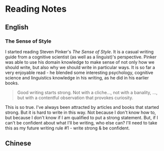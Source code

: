 # Reading Notes

## English 

### The Sense of Style

I started reading Steven Pinker's _The Sense of Style_. It is a casual writing guide from a cognitive scientist \(as well as a linguist\)'s perspective. Pinker was able to use his domain knowledge to make sense of not only how we should write, but also why we should write in particular ways. It is so far a very enjoyable read - he blended some interesting psychology, cognitive science and linguistics knowledge in his writing, as he did in his earlier books. 

> Good writing starts strong. Not with a cliche..., not with a banality, ..., but with a contentful observation that provokes curiosity.

This is so true. I've always been attracted by articles and books that started strong. But it is hard to write in this way. Not because I don't know how to, but because I don't know if I am qualified to put a strong statement. But, if I can't be confident about what I'll be writing, who else can? I'll need to take this as my future writing rule \#1 - write strong & be confident. 

## Chinese 

### 



